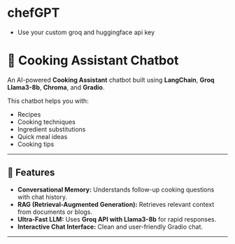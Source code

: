 # chefGPT

- Use your custom groq and huggingface api key

# 🍳 Cooking Assistant Chatbot

An AI-powered **Cooking Assistant** chatbot built using **LangChain**, **Groq Llama3-8b**, **Chroma**, and **Gradio**.

This chatbot helps you with:

- Recipes  
- Cooking techniques  
- Ingredient substitutions  
- Quick meal ideas  
- Cooking tips  

---

## 🚀 Features

- **Conversational Memory:** Understands follow-up cooking questions with chat history.
- **RAG (Retrieval-Augmented Generation):** Retrieves relevant context from documents or blogs.
- **Ultra-Fast LLM:** Uses **Groq API with Llama3-8b** for rapid responses.
- **Interactive Chat Interface:** Clean and user-friendly Gradio chat.

---


